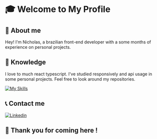 # 🎓 Welcome to My Profile

## 🧑 About me

Hey! I'm Nicholas, a brazilian front-end developer with a some months of experience on personal projects.

## 🧠 Knowledge

I love to much react typescript.
I've studied responsively and api usage in some personal projects. Feel free to look around my repositories.

[![My Skills](https://skillicons.dev/icons?i=react,vscode,md,nextjs,tailwind)](https://skillicons.dev)

## 📞 Contact me

[![Linkedin](https://skillicons.dev/icons?i=linkedin,twitter,instagram)](https://linktr.ee/nicholas_goes)

## 👋 Thank you for coming here !
